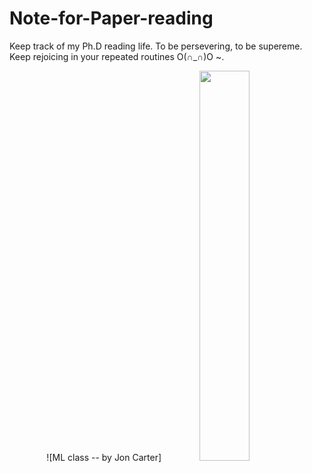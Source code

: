 # Note-for-Paper-reading
Keep track of my Ph.D reading life. To be 
persevering, to be supereme. Keep rejoicing in your repeated routines O(∩_∩)O ~.






<div align=center>![ML class -- by Jon Carter]<img src="https://www.kdnuggets.com/images/cartoon-machine-learning-class.jpg" width="40%" height="40%"> </div>
